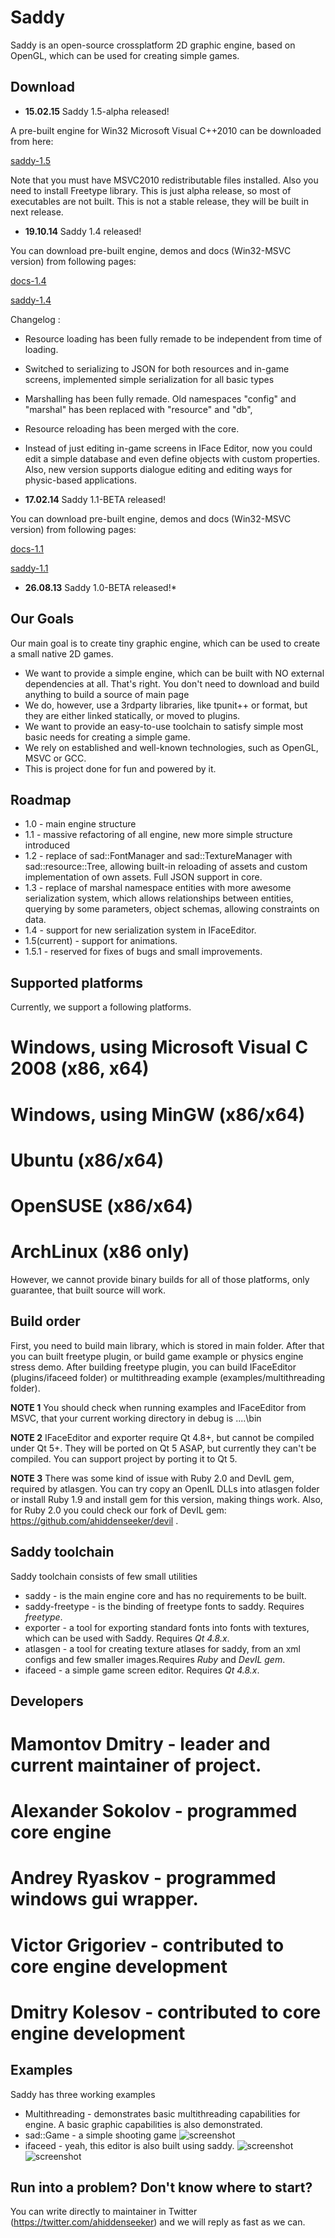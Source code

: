 # Saddy 

Saddy is an open-source crossplatform 2D graphic engine, based on OpenGL, which can be used for creating simple games.

## Download

* **15.02.15** Saddy 1.5-alpha released!

A pre-built engine for Win32 Microsoft Visual C++2010 can be downloaded from here:

[saddy-1.5](https://sourceforge.net/projects/saddyengine/files/?source=navbar)

Note that you must have MSVC2010 redistributable files installed. Also you need to install Freetype library. This is just alpha release, so most of executables are not built. This is not a stable release, they will be built in next release.

* **19.10.14** Saddy 1.4 released!

You can download pre-built engine, demos and docs (Win32-MSVC version) from following pages:

[docs-1.4](https://dl.dropboxusercontent.com/u/5039908/docs-1.4.zip) 

[saddy-1.4](https://dl.dropboxusercontent.com/u/5039908/saddy-1.4.zip)

Changelog :

  * Resource loading has been fully remade to be independent from time of loading.
  * Switched to serializing to JSON for both resources and in-game screens, implemented simple serialization for all basic types
  * Marshalling has been fully remade. Old namespaces "config" and "marshal" has been replaced with "resource" and "db",
  * Resource reloading has been merged with the core.
  * Instead of just editing in-game screens in IFace Editor, now you could edit a simple database and even define objects with custom properties. Also, new version supports dialogue editing and editing ways for physic-based applications.

* **17.02.14** Saddy 1.1-BETA released!

You can download pre-built engine, demos and docs (Win32-MSVC version) from following pages:

[docs-1.1](https://dl.dropboxusercontent.com/u/5039908/docs-1.1-beta.zip) 

[saddy-1.1](https://dl.dropboxusercontent.com/u/5039908/saddy-1.1-beta.zip)

* **26.08.13** Saddy 1.0-BETA released!*

## Our Goals

Our main goal is to create tiny graphic engine, which can be used to create a small native 2D games.
  * We want to provide a simple engine, which can be built with NO external dependencies at all. That's right. You don't need to download and build anything to build a source of main page
  * We do, however, use a 3rdparty libraries, like tpunit++ or format, but they are either linked statically, or moved to plugins.
  * We want to provide an easy-to-use toolchain to satisfy simple most basic needs for  creating a simple game.
  * We rely on established and well-known technologies, such as OpenGL, MSVC or GCC.
  * This is project done for fun and powered by it.   

## Roadmap

  * 1.0 - main engine structure
  * 1.1 - massive refactoring of all engine, new more simple structure introduced
  * 1.2  - replace of sad::FontManager and sad::TextureManager with sad::resource::Tree, allowing built-in reloading of assets and custom implementation of own assets. Full JSON support in core.
  * 1.3  - replace of marshal namespace entities with more awesome serialization system, which allows relationships between entities, querying by some parameters, object schemas, allowing constraints on data.
  * 1.4  - support for new serialization system in IFaceEditor.
  * 1.5(current)  - support for animations.
  * 1.5.1 - reserved for fixes of bugs and small improvements.

## Supported platforms

Currently, we support a following platforms.

  # Windows, using Microsoft Visual C 2008 (x86, x64)
  # Windows, using MinGW (x86/x64)
  # Ubuntu (x86/x64)
  # OpenSUSE (x86/x64)
  # ArchLinux (x86 only)  

However, we cannot provide binary builds for all of those platforms, only guarantee, that built source will work.

## Build order

First, you need to build main library, which is stored in main folder. After that you can built freetype plugin, or build game example or physics engine stress demo. After building freetype plugin, you can build IFaceEditor (plugins/ifaceed folder) or multithreading example (examples/multithreading folder).

**NOTE 1** You should check when running examples and IFaceEditor from MSVC, that your current working directory in debug is ..\..\bin

**NOTE 2** IFaceEditor and exporter require Qt 4.8+, but cannot be compiled under Qt 5+. They will be ported on Qt 5 ASAP, but currently they can't be compiled. You can support project by porting it to Qt 5.

**NOTE 3** There was some kind of issue with Ruby 2.0 and DevIL gem, required by atlasgen. You can try copy an OpenIL DLLs into atlasgen folder or install Ruby 1.9 and install gem for this version, making things work. Also, for Ruby 2.0 you could check our fork of DevIL gem: https://github.com/ahiddenseeker/devil .

## Saddy toolchain

Saddy toolchain consists of few small utilities

  * saddy - is the main engine core and has no requirements to be built.
  * saddy-freetype - is the binding of freetype fonts to saddy. Requires _freetype_.
  * exporter - a tool for exporting standard fonts into fonts with textures, which can be used with Saddy. Requires _Qt 4.8.x_.
  * atlasgen - a tool for creating texture atlases for saddy, from an xml configs and few smaller images.Requires _Ruby_ and _DevIL gem_.
  * ifaceed - a simple game screen editor. Requires _Qt 4.8.x_.

## Developers

  # Mamontov Dmitry - leader and current maintainer of project.
  # Alexander Sokolov - programmed core engine
  # Andrey Ryaskov -  programmed windows gui wrapper.
  # Victor Grigoriev - contributed to core engine development
  # Dmitry Kolesov - contributed to core engine development

## Examples

Saddy has three working examples

  * Multithreading - demonstrates basic multithreading capabilities for engine. A basic graphic capabilities is also demonstrated.
  * sad::Game - a simple shooting game
![screenshot](https://trello-attachments.s3.amazonaws.com/503608c12380a31f336bde54/521a2524ef90dbc747002f49/96ffc7621d241a1c80a97d86c2e5677e/saddy_small.png)
  * ifaceed   - yeah, this editor is also built using saddy.
![screenshot](https://trello-attachments.s3.amazonaws.com/503608c12380a31f336bde54/521a2524ef90dbc747002f49/2e670c7470f0c6be595071e66014a0ae/ifed1_small.png)  ![screenshot](https://trello-attachments.s3.amazonaws.com/503608c12380a31f336bde54/521a2524ef90dbc747002f49/8e40ac7245200f2e16eac539926a5b2a/ifed2_small.PNG)

## Run into a problem? Don't know where to start?

You can write directly to maintainer in Twitter
(https://twitter.com/ahiddenseeker) and we will reply as fast as we can.
